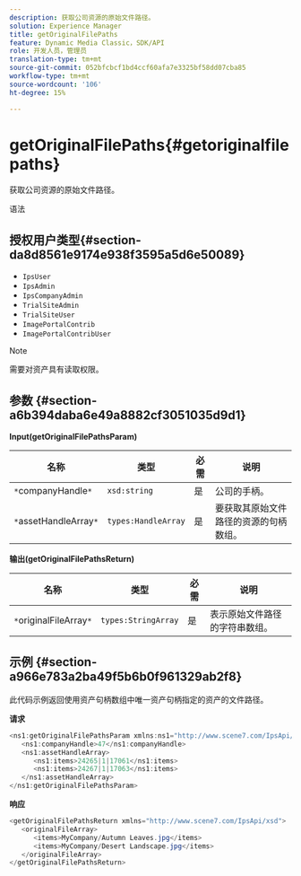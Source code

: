 ```yaml
---
description: 获取公司资源的原始文件路径。
solution: Experience Manager
title: getOriginalFilePaths
feature: Dynamic Media Classic，SDK/API
role: 开发人员，管理员
translation-type: tm+mt
source-git-commit: 052bfcbcf1bd4ccf60afa7e3325bf58dd07cba85
workflow-type: tm+mt
source-wordcount: '106'
ht-degree: 15%

---
```



# getOriginalFilePaths{#getoriginalfilepaths}

获取公司资源的原始文件路径。

语法

## 授权用户类型{#section-da8d8561e9174e938f3595a5d6e50089}

* `IpsUser`
* `IpsAdmin`
* `IpsCompanyAdmin`
* `TrialSiteAdmin`
* `TrialSiteUser`
* `ImagePortalContrib`
* `ImagePortalContribUser`

>[!NOTE]
>
>需要对资产具有读取权限。

## 参数 {#section-a6b394daba6e49a8882cf3051035d9d1}

**Input(getOriginalFilePathsParam)**

| 名称 | 类型 | 必需 | 说明 |
|---|---|---|---|
| `*`companyHandle`*` | `xsd:string` | 是 | 公司的手柄。 |
| `*`assetHandleArray`*` | `types:HandleArray` | 是 | 要获取其原始文件路径的资源的句柄数组。 |

**输出(getOriginalFilePathsReturn)**

| 名称 | 类型 | 必需 | 说明 |
|---|---|---|---|
| `*`originalFileArray`*` | `types:StringArray` | 是 | 表示原始文件路径的字符串数组。 |

## 示例 {#section-a966e783a2ba49f5b6b0f961329ab2f8}

此代码示例返回使用资产句柄数组中唯一资产句柄指定的资产的文件路径。

**请求**

```java
<ns1:getOriginalFilePathsParam xmlns:ns1="http://www.scene7.com/IpsApi/xsd">
   <ns1:companyHandle>47</ns1:companyHandle>
   <ns1:assetHandleArray>
      <ns1:items>24265|1|17061</ns1:items>
      <ns1:items>24267|1|17063</ns1:items>
   </ns1:assetHandleArray>
</ns1:getOriginalFilePathsParam>
```

**响应**

```java
<getOriginalFilePathsReturn xmlns="http://www.scene7.com/IpsApi/xsd">
   <originalFileArray>
      <items>MyCompany/Autumn Leaves.jpg</items>
      <items>MyCompany/Desert Landscape.jpg</items>
   </originalFileArray>
</getOriginalFilePathsReturn>
```

